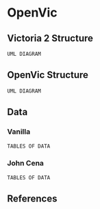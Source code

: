 # OpenVic <Document Name>

## Victoria 2 Structure

```UML DIAGRAM```

## OpenVic Structure

```UML DIAGRAM```

## Data

### Vanilla

```TABLES OF DATA```

### John Cena

```TABLES OF DATA```

## References
